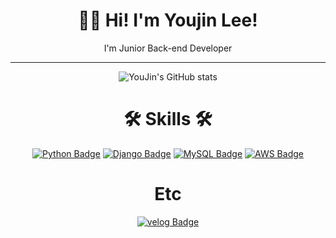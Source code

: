 <div align=center>

# 👋🏻 Hi! I'm Youjin Lee!

I'm Junior Back-end Developer

<div>

---------
   
<div>
  
![YouJin's GitHub stats](https://github-readme-stats.vercel.app/api?username=dbwls314&show_icons=true&theme=material-palenight)


# 🛠 Skills 🛠
[![Python Badge](https://img.shields.io/badge/-Python-grey?style=plastic&logo=python&logoColor=white)](https://www.python.org/) 
[![Django Badge](https://img.shields.io/badge/-Django-%23092E20?style=plastic&logo=django)](https://docs.djangoproject.com/en/4.0/) 
[![MySQL Badge](https://img.shields.io/badge/-MySQL-%234479A1?style=plastic&logo=mysql&logoColor=white)](https://www.mysql.com/)
[![AWS Badge](https://img.shields.io/badge/-AWS-%23232F3E?style=plastic&logo=amazonaws&logoColor=white)](https://aws.amazon.com/ko/)
  
# Etc
[![velog Badge](https://img.shields.io/badge/-Velog-%20C997?style=plastic&logo=python&logoColor=white)](https://www.velog.org/) 
